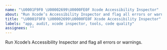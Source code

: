```yaml
---
name: "\U0001F9F0 \U00002699\U0000FE0F Xcode Accessibility Inspector"
about: "Run Xcode’s Accessibility Inspector and flag all errors or warnings."
title: "\U0001F9F0 \U00002699\U0000FE0F Xcode Accessibility Inspector"
labels: "app, audit, xcode inspector, tools, code quality"
assignees: ""
---
```

Run Xcode’s Accessibility Inspector and flag all errors or warnings.
